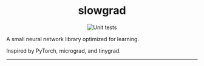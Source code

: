 <h1 align="center">
  slowgrad
 </h1>
<p align="center">
    <img src="https://github.com/dpstart/slowgrad/workflows/Unit%20tests/badge.svg" alt="Unit tests" />
</p>

A small neural network library optimized for learning.

Inspired by PyTorch, micrograd, and tinygrad.

--------------------------------------------------------------------
